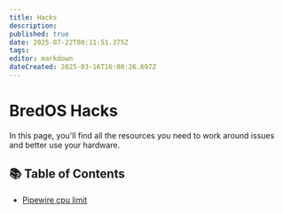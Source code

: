 ```yaml
---
title: Hacks
description:
published: true
date: 2025-07-22T00:11:51.375Z
tags:
editor: markdown
dateCreated: 2025-03-16T16:08:26.697Z
---
```


# BredOS Hacks

In this page, you'll find all the resources you need to work around issues and better use your hardware.

## 📚 Table of Contents

- [Pipewire cpu limit](/hacks/pipewire-cpu)
